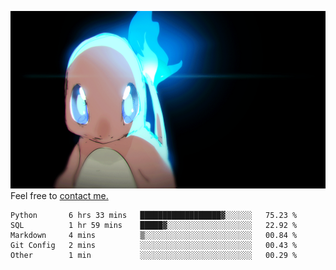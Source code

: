[gif]: https://raw.githubusercontent.com/uysalserkan/uysalserkan/master/charmander-2.gif

![gif]
Feel free to [contact me.](mailto:uysalserkan08@gmail.com)
<!--
<div align="center">
<p>Profile Visitor Counter</p>
<img src="https://profile-counter.glitch.me/uysalserkan/count.svg" alt="hit counter" align="center">
</div>
-->
<!--START_SECTION:waka-->

```text
Python       6 hrs 33 mins   ██████████████████▓░░░░░░   75.23 %
SQL          1 hr 59 mins    █████▓░░░░░░░░░░░░░░░░░░░   22.92 %
Markdown     4 mins          ▒░░░░░░░░░░░░░░░░░░░░░░░░   00.84 %
Git Config   2 mins          ░░░░░░░░░░░░░░░░░░░░░░░░░   00.43 %
Other        1 min           ░░░░░░░░░░░░░░░░░░░░░░░░░   00.29 %
```

<!--END_SECTION:waka-->

